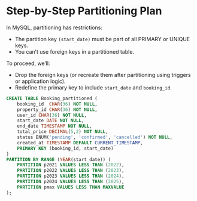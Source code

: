 # Step-by-Step Partitioning Plan

In MySQL, partitioning has restrictions:

- The partition key `(start_date)` must be part of all PRIMARY or UNIQUE keys.
- You can’t use foreign keys in a partitioned table.

To proceed, we’ll:

- Drop the foreign keys (or recreate them after partitioning using triggers or application logic).
- Redefine the primary key to include `start_date` and `booking_id`.

```sql
CREATE TABLE Booking_partitioned (
    booking_id  CHAR(36) NOT NULL,
    property_id CHAR(36) NOT NULL,
    user_id CHAR(36) NOT NULL,
    start_date DATE NOT NULL,
    end_date TIMESTAMP NOT NULL,
    total_price DECIMAL(5,2) NOT NULL,
    status ENUM('pending', 'confirmed', 'cancelled') NOT NULL,
    created_at TIMESTAMP DEFAULT CURRENT_TIMESTAMP,
    PRIMARY KEY (booking_id, start_date)
)
PARTITION BY RANGE (YEAR(start_date)) (
    PARTITION p2021 VALUES LESS THAN (2022),
    PARTITION p2022 VALUES LESS THAN (2023),
    PARTITION p2023 VALUES LESS THAN (2024),
    PARTITION p2024 VALUES LESS THAN (2025),
    PARTITION pmax VALUES LESS THAN MAXVALUE
);
```
